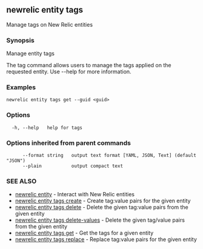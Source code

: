 ## newrelic entity tags

Manage tags on New Relic entities

### Synopsis

Manage entity tags

The tag command allows users to manage the tags applied on the requested
entity. Use --help for more information.


### Examples

```
newrelic entity tags get --guid <guid>
```

### Options

```
  -h, --help   help for tags
```

### Options inherited from parent commands

```
      --format string   output text format [YAML, JSON, Text] (default "JSON")
      --plain           output compact text
```

### SEE ALSO

* [newrelic entity](newrelic_entity.md)	 - Interact with New Relic entities
* [newrelic entity tags create](newrelic_entity_tags_create.md)	 - Create tag:value pairs for the given entity
* [newrelic entity tags delete](newrelic_entity_tags_delete.md)	 - Delete the given tag:value pairs from the given entity
* [newrelic entity tags delete-values](newrelic_entity_tags_delete-values.md)	 - Delete the given tag/value pairs from the given entity
* [newrelic entity tags get](newrelic_entity_tags_get.md)	 - Get the tags for a given entity
* [newrelic entity tags replace](newrelic_entity_tags_replace.md)	 - Replace tag:value pairs for the given entity

